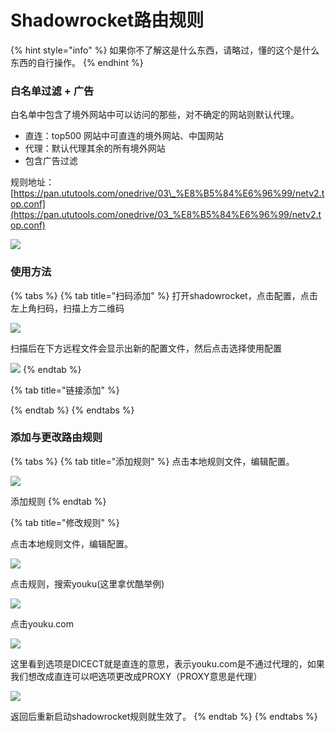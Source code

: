 # Shadowrocket路由规则

{% hint style="info" %}
如果你不了解这是什么东西，请略过，懂的这个是什么东西的自行操作。
{% endhint %}

### 白名单过滤 + 广告

白名单中包含了境外网站中可以访问的那些，对不确定的网站则默认代理。

* 直连：top500 网站中可直连的境外网站、中国网站
* 代理：默认代理其余的所有境外网站
* 包含广告过滤

规则地址：[https://pan.ututools.com/onedrive/03\_%E8%B5%84%E6%96%99/netv2.top.conf](https://pan.ututools.com/onedrive/03_%E8%B5%84%E6%96%99/netv2.top.conf)

![](../.gitbook/assets/image%20%289%29.png)

### 使用方法

{% tabs %}
{% tab title="扫码添加" %}
打开shadowrocket，点击配置，点击左上角扫码，扫描上方二维码

![](../.gitbook/assets/image%20%288%29.png)

扫描后在下方远程文件会显示出新的配置文件，然后点击选择使用配置

![](../.gitbook/assets/image%20%287%29.png)
{% endtab %}

{% tab title="链接添加" %}

{% endtab %}
{% endtabs %}

### 添加与更改路由规则

{% tabs %}
{% tab title="添加规则" %}
点击本地规则文件，编辑配置。

![](../.gitbook/assets/image%20%2812%29.png)

添加规则
{% endtab %}

{% tab title="修改规则" %}


点击本地规则文件，编辑配置。

![](../.gitbook/assets/image%20%2812%29.png)

点击规则，搜索youku\(这里拿优酷举例\)

![](../.gitbook/assets/image%20%2813%29.png)

点击youku.com 

![](../.gitbook/assets/image%20%286%29.png)

这里看到选项是DICECT就是直连的意思，表示youku.com是不通过代理的，如果我们想改成直连可以吧选项更改成PROXY（PROXY意思是代理）

![](../.gitbook/assets/image%20%2810%29.png)

返回后重新启动shadowrocket规则就生效了。
{% endtab %}
{% endtabs %}



